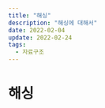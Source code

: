 ```yaml
---
title: "해싱"
description: "해싱에 대해서"
date: 2022-02-04
update: 2022-02-24
tags:
  - 자료구조
---
```


# 해싱
